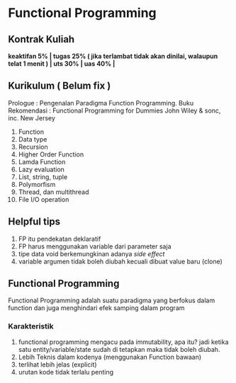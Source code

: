 # Functional Programming

## Kontrak Kuliah
**keaktifan 5% |
tugas 25% ( jika terlambat tidak akan dinilai, walaupun telat 1 menit ) |
uts 30% |
uas 40% |**

## Kurikulum ( Belum fix )
Prologue : Pengenalan Paradigma Function Programming.
Buku Rekomendasi : Functional Programming for Dummies John Wiley & sonc, inc. New Jersey

1. Function
2. Data type
3. Recursion
4. Higher Order Function
5. Lamda Function
6. Lazy evaluation
7. List, string, tuple
8. Polymorfism
9. Thread, dan multithread
10. File I/O operation

## Helpful tips
1. FP itu pendekatan deklaratif
2. FP harus menggunakan variable dari parameter saja
3. tipe data void berkemungkinan adanya _side effect_
4. variable argumen tidak boleh diubah kecuali dibuat value baru (clone)

## Functional Programming
Functional Programming adalah suatu paradigma yang berfokus dalam function dan juga menghindari efek samping dalam program

### Karakteristik
1. functional programming mengacu pada immutability, apa itu? jadi ketika satu entity/variable/state sudah di tetapkan maka tidak boleh diubah.
2. Lebih Teknis dalam kodenya (menggunakan Function bawaan)
3. terlihat lebih jelas (explicit)
4. urutan kode tidak terlalu penting



